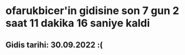 # ofarukbicer'in gidisine son 7 gun 2 saat 11 dakika 16 saniye kaldi

## Gidis tarihi: 30.09.2022 :(
